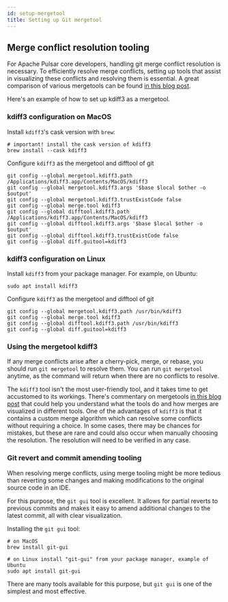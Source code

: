 ```yaml
---
id: setup-mergetool
title: Setting up Git mergetool
---
```


## Merge conflict resolution tooling

For Apache Pulsar core developers, handling git merge conflict resolution is necessary. 
To efficiently resolve merge conflicts, setting up tools that assist in visualizing these conflicts and resolving them is essential. 
A great comparison of various mergetools can be found [in this blog post](https://www.eseth.org/2020/mergetools.html).

Here's an example of how to set up kdiff3 as a mergetool.

### kdiff3 configuration on MacOS

Install `kdiff3`'s cask version with `brew`:
```shell
# important! install the cask version of kdiff3
brew install --cask kdiff3
```

Configure `kdiff3` as the mergetool and difftool of git
```shell
git config --global mergetool.kdiff3.path /Applications/kdiff3.app/Contents/MacOS/kdiff3
git config --global mergetool.kdiff3.args '$base $local $other -o $output'
git config --global mergetool.kdiff3.trustExistCode false
git config --global merge.tool kdiff3
git config --global difftool.kdiff3.path /Applications/kdiff3.app/Contents/MacOS/kdiff3
git config --global difftool.kdiff3.args '$base $local $other -o $output'
git config --global difftool.kdiff3.trustExistCode false
git config --global diff.guitool=kdiff3
```

### kdiff3 configuration on Linux

Install `kdiff3` from your package manager. For example, on Ubuntu:
```shell
sudo apt install kdiff3
```

Configure `kdiff3` as the mergetool and difftool of git
```shell
git config --global mergetool.kdiff3.path /usr/bin/kdiff3
git config --global merge.tool kdiff3
git config --global difftool.kdiff3.path /usr/bin/kdiff3
git config --global diff.guitool=kdiff3
```

### Using the mergetool kdiff3

If any merge conflicts arise after a cherry-pick, merge, or rebase, you should run `git mergetool` to resolve them.
You can run `git mergetool` anytime, as the command will return when there are no conflicts to resolve.

The `kdiff3` tool isn't the most user-friendly tool, and it takes time to get accustomed to its workings.
There's commentary on mergetools [in this blog post](https://www.eseth.org/2020/mergetools.html) that could help
you understand what the tools do and how merges are visualized in different tools.
One of the advantages of `kdiff3` is that it contains a custom merge algorithm which can resolve some conflicts 
without requiring a choice. In some cases, there may be chances for mistakes, but these are rare and could also occur when
manually choosing the resolution. The resolution will need to be verified in any case.

### Git revert and commit amending tooling

When resolving merge conflicts, using merge tooling might be more tedious than reverting some changes and making modifications to the original source code in an IDE.

For this purpose, the `git gui` tool is excellent. It allows for partial reverts to previous commits and makes it easy to amend additional changes to the latest commit, all with clear visualization.

Installing the `git gui` tool:

```shell
# on MacOS
brew install git-gui
```

```shell
# on Linux install "git-gui" from your package manager, example of Ubuntu
sudo apt install git-gui
```

There are many tools available for this purpose, but `git gui` is one of the simplest and most effective.











